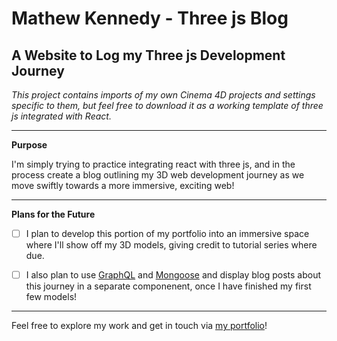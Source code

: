 # Mathew Kennedy - Three js Blog #

## A Website to Log my Three js Development Journey ##

*This project contains imports of my own Cinema 4D projects and settings specific to them, but feel free to download it as a working template of three js integrated with React.*

---

**Purpose**

I'm simply trying to practice integrating react with three js, and in the process create a blog outlining my 3D web development journey as we move swiftly towards a more immersive, exciting web!

---

**Plans for the Future**

- [ ] I plan to develop this portion of my portfolio into an immersive space where I'll show off my 3D models, giving credit to tutorial series where due.

- [ ] I also plan to use <a href="https://graphql.org">GraphQL</a> and <a href="https://mongoosejs.com">Mongoose</a> and display blog posts about this journey in a separate componenent, once I have finished my first few models!

---

Feel free to explore my work and get in touch via <a href="https://mathewkennedy.com">my portfolio</a>!
